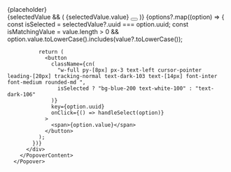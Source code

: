 <Popover>
        <PopoverTrigger className="w-full h-[46px] disabled:bg-white-106 disabled:cursor-not-allowed border-[1px] border-solid border-white-200 bg-none text-xs font-pp px-3 py-1 rounded-md">
          <FlexRowStartBtw className="w-full">
            <span className="mt-1">{placeholder}</span>
            <ChevronDown size={20} color="#000" className="stroke-dark-100" />
          </FlexRowStartBtw>
        </PopoverTrigger>
        <PopoverContent className="w-full max-h-[300px] overflow-auto">
          <div className="w-[370px]">
            {selectedValue && (
              <FlexRowStartBtw className="w-full py-2 border-b-[1px] bordcer-b-solid border-b-white-40 mb-2">
                <span className="font-pp text-sm text-dark-100">
                  {selectedValue.value}
                </span>
                <button className="text-xs font-pp" onClick={handleCancel}>
                  <X
                    size={18}
                    strokeWidth={3}
                    color="#000"
                    className="stroke-dark-100"
                  />
                </button>
              </FlexRowStartBtw>
            )}
            {options?.map((option) => {
              const isSelected = selectedValue?.uuid === option.uuid;
              const isMatchingValue =
                value.length > 0 &&
                option.value.toLowerCase().includes(value?.toLowerCase());

              return (
                <button
                  className={cn(
                    "w-full py-[8px] px-3 text-left cursor-pointer leading-[20px] tracking-normal text-dark-103 text-[14px] font-inter font-medium rounded-md ",
                    isSelected ? "bg-blue-200 text-white-100" : "text-dark-106"
                  )}
                  key={option.uuid}
                  onClick={() => handleSelect(option)}
                >
                  <span>{option.value}</span>
                </button>
              );
            })}
          </div>
        </PopoverContent>
      </Popover>
